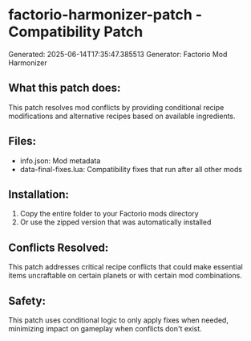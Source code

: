 # factorio-harmonizer-patch - Compatibility Patch

Generated: 2025-06-14T17:35:47.385513
Generator: Factorio Mod Harmonizer

## What this patch does:
This patch resolves mod conflicts by providing conditional recipe modifications
and alternative recipes based on available ingredients.

## Files:
- info.json: Mod metadata
- data-final-fixes.lua: Compatibility fixes that run after all other mods

## Installation:
1. Copy the entire folder to your Factorio mods directory
2. Or use the zipped version that was automatically installed

## Conflicts Resolved:
This patch addresses critical recipe conflicts that could make essential
items uncraftable on certain planets or with certain mod combinations.

## Safety:
This patch uses conditional logic to only apply fixes when needed,
minimizing impact on gameplay when conflicts don't exist.
